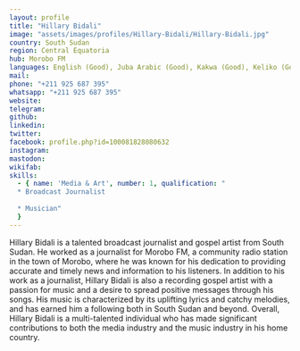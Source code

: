 ```yaml
---
layout: profile
title: "Hillary Bidali"
image: "assets/images/profiles/Hillary-Bidali/Hillary-Bidali.jpg"
country: South Sudan
region: Central Equatoria
hub: Morobo FM
languages: English (Good), Juba Arabic (Good), Kakwa (Good), Keliko (Good)
mail: 
phone: "+211 925 687 395"
whatsapp: "+211 925 687 395"
website: 
telegram: 
github: 
linkedin: 
twitter: 
facebook: profile.php?id=100081828080632
instagram: 
mastodon: 
wikifab: 
skills:
  - { name: 'Media & Art', number: 1, qualification: "
  * Broadcast Journalist
  
  * Musician"
  }
---
```

Hillary Bidali is a talented broadcast journalist and gospel artist from South Sudan. He worked as a journalist for Morobo FM, a community radio station in the town of Morobo, where he was known for his dedication to providing accurate and timely news and information to his listeners. In addition to his work as a journalist, Hillary Bidali is also a recording gospel artist with a passion for music and a desire to spread positive messages through his songs. His music is characterized by its uplifting lyrics and catchy melodies, and has earned him a following both in South Sudan and beyond. Overall, Hillary Bidali is a multi-talented individual who has made significant contributions to both the media industry and the music industry in his home country.
